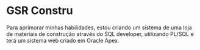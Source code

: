 # GSR Constru
Para aprimorar minhas habilidades, estou criando um sistema de uma loja de materiais de construção através do SQL developer, utilizando PL/SQL e terá um sistema web criado em Oracle Apex.
